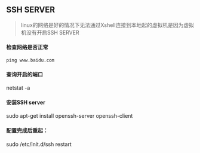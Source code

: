 ## SSH SERVER

> linux的网络是好的情况下无法通过Xshell连接到本地起的虚拟机是因为虚拟机没有开启SSH SERVER

#### 检查网络是否正常
```
ping www.baidu.com
```

#### 查询开启的端口
netstat -a 

#### 安装SSH server
sudo apt-get install openssh-server openssh-client 


#### 配置完成后重起： 
sudo /etc/init.d/ssh restart

